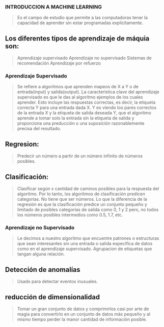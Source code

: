 ### INTRODUCCION A MACHINE LEARNING

> Es el campo de estudio que permite a las computadoras tener la capacidad de aprender sin estar programadas explícitamente.

## Los diferentes tipos de aprendizaje de máquia son:
> Aprendizaje supervisado
> Aprendizaje no supervisado
> Sistemas de recomendación
> Aprendizaje por refuerzo

### Aprendizaje Supervisado
> Se refiere a algoritmos que aprenden mapeos de X a Y o de entrada(input) y salida(output).
> La característica clave del aprendizaje supervisado es que le das al algoritmo ejemplos de los cuales aprender.
> Esto incluye las respuestas correctas, es decir, la etiqueta correcta Y para una entrada dada X.
> Y es viendo los pares correctos de la entrada X y la etiqueta de salida deseada Y, que el algoritmo aprende a tomar solo la entrada sin la etiqueta de salida y proporciona una preducción  o una suposición razonablemente precisa del resultado.

## Regresion:
> Predecir un número a partir de un número infinito de números posibles.

## Clasificación:
> Clasificar según x cantidad de caminos posibles para la respuesta del algoritmo.
> Por lo tanto, los algoritmos de clasificación predicen categorias. No tiene que ser números.
> Lo que la diferencia de la regresión es que la clasificación predice un conjunto pequeño y limitado de posibles categorías de salida como 0, 1 y 2 pero, no todos los números posibles intermedios como 0.5, 1.7, etc.


### Aprendizaje no Supervisado
> Le decimos a nuestro algoritmo que encuentre patrones o estructuras que sean interesantes sin una entrada o salida especifica de datos como en el aprendizaje supervisado.
> Agrupacion de etiquetas que tangan alguna relación.


## Detección de anomalías
> Usado para detectar eventos inusuales.


## reducción de dimensionalidad
> Tomar un gran conjunto de datos y comprimirlos casi por arte de magia para convertirlo en un conjunto de datos más pequeño y al mismo tiempo perder la manor cantidad de información posible.




